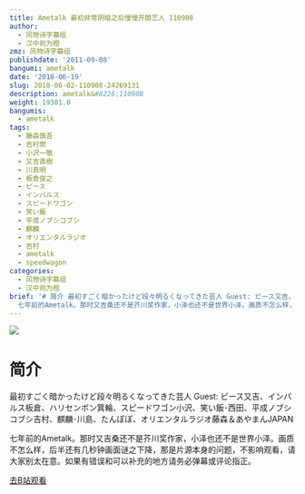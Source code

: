 ```yaml
---
title: Ametalk 最初非常阴暗之后慢慢开朗艺人 110908
author:
  - 风物诗字幕组
  - 汉中则为橙
zmz: 风物诗字幕组
publishdate: '2011-09-08'
bangumi: ametalk
date: '2018-06-19'
slug: 2018-06-02-110908-24269131
description: ametalk&#8226;110908
weight: 19381.0
bangumis:
  - ametalk
tags:
  - 藤森慎吾
  - 吉村崇
  - 小沢一敬
  - 又吉直樹
  - 川島明
  - 板倉俊之
  - ピース
  - インパルス
  - スピードワゴン
  - 笑い飯
  - 平成ノブシコブシ
  - 麒麟
  - オリエンタルラジオ
  - 吉村
  - ametalk
  - speedwagon
categories:
  - 风物诗字幕组
  - 汉中则为橙
brief: '# 简介 最初すごく暗かったけど段々明るくなってきた芸人 Guest: ピース又吉、インパルス板倉、ハリセンボン箕輪、スピードワゴン小沢、笑い飯･西田、平成ノブシコブシ吉村、麒麟･川島、たんぽぽ、オリエンタルラジオ藤森＆あやまんJAPAN
  七年前的Ametalk。那时又吉桑还不是芥川奖作家，小泽也还不是世界小泽。画质不怎么样，后半还有几秒钟画面谜之下降，那是片源本身的问题，不影响观看，请大家别太在意。如果有错误和可以补充的地方请务必弹幕或评论指正。'
---
```

![](https://i.imgur.com/OsggUKT.jpg)
# 简介  
最初すごく暗かったけど段々明るくなってきた芸人
Guest: ピース又吉、インパルス板倉、ハリセンボン箕輪、スピードワゴン小沢、笑い飯･西田、平成ノブシコブシ吉村、麒麟･川島、たんぽぽ、オリエンタルラジオ藤森＆あやまんJAPAN

七年前的Ametalk。那时又吉桑还不是芥川奖作家，小泽也还不是世界小泽。画质不怎么样，后半还有几秒钟画面谜之下降，那是片源本身的问题，不影响观看，请大家别太在意。如果有错误和可以补充的地方请务必弹幕或评论指正。  

[去B站观看](https://www.bilibili.com/video/av24269131/)
 
